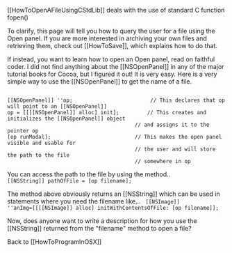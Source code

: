 [[HowToOpenAFileUsingCStdLib]] deals with the use of standard C function fopen()

To clarify, this page will tell you how to query the user for a file using the Open panel.  If you are more interested in archiving your own files and retrieving them, check out [[HowToSave]], which explains how to do that.

If instead, you want to learn how to open an Open panel, read on faithful coder.  I did not find anything about the [[NSOpenPanel]] in any of the major tutorial books for Cocoa, but I figured it out!  It is very easy.  Here is a very simple way to use the [[NSOpenPanel]] to get the name of a file.

<code>
[[NSOpenPanel]] ''op;                         // This declares that op will point to an [[NSOpenPanel]]
op = [[[[NSOpenPanel]] alloc] init];         // This creates and initializes the [[NSOpenPanel]] object
                                         // and assigns it to the pointer op
[op runModal];                           // This makes the open panel visible and usable for
                                         // the user and will store the path to the file
                                         // somewhere in op
</code>

You can access the path to the file by using the method..
<code>
[[NSString]] pathOfFile = [op filename];
</code>

The method above obviously returns an [[NSString]] which can be used in statements where you need the filename like...
<code>
[[NSImage]] ''anImg=[[[[NSImage]] alloc] initWithContentsOfFile: [op filename]]; 
</code>

Now, does anyone want to write a description for how you use the [[NSString]] returned from the "filename" method to open a file?

Back to [[HowToProgramInOSX]]